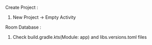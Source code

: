 Create Project : 
1. New Project -> Empty Activity

   
Room Database : 
1. Check build.gradle.kts(Module: app) and libs.versions.toml files
